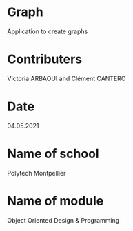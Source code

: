  # Graph
Application to create graphs
 # Contributers
 Victoria ARBAOUI and  Clément CANTERO

 # Date
 04.05.2021

 # Name of school 
 Polytech Montpellier

 # Name of module
 Object Oriented Design & Programming